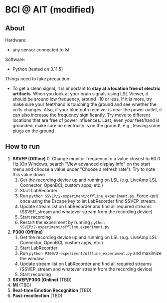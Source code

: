 # BCI @ AIT (modified)

## About

Hardware:
- any sensor connected to lsl

Software:
- Python [tested on 3.11.5]

Things need to take precaution:
- To get a clean signal, it is important to **stay at a location free of electric artifacts**.  When you look at your brain signals using LSL Viewer, it should be around low frequency, around -10 or less.  If it is more, try make sure your feet/hand is touching the ground and see whether the volts changes.  Also, if your bluetooth receiver is near the power outlet, it can also increase the frequency significantly.  Try move to different locations that are free of power influences.  Last, even your feet/hand is grounded, make sure no electricity is on the ground!, e.g., leaving some plugs on the ground

## How to run

1. **SSVEP (Offline)**
   0. Change monitor frequency to a value closest to 60.0 Hz (On Windows, search "View advanced display info" on the start menu and choose a value under "Choose a refresh rate"). Try to note this value down
   1. Get the recording device up and running on LSL (e.g. LiveAmp LSL Connector, OpenBCI, custom apps, etc.)
   2. Start LabRecorder
   3. Run <code>python SSVEP/2-experiment/offline_experiment.py</code>. Force-quit once using the Escape key to let LabRecorder find SSVEP_stream.
   4. Update stream list on LabRecorder and find all required streams (SSVEP_stream and whatever stream from the recording device)
   5. Start recording
   6. Restart the experiment by running <code>python SSVEP/2-experiment/offline_experiment.py</code>
2. **P300 (Offline)**
   1. Get the recording device up and running on LSL (e.g. LiveAmp LSL Connector, OpenBCI, custom apps, etc.)
   2. Start LabRecorder
   3. Run <code>python P300/2-experiment/offline_experiment.py</code> and maximize the window.
   4. Update stream list on LabRecorder and find all required streams (SSVEP_stream and whatever stream from the recording device)
   5. Start recording
3. **SSVEP/P300 (Online)** (TBD)
4. **MI** (TBD)
5. **Real-time Emotion Recognition** (TBD)
6. **Past-recollection** (TBD)
